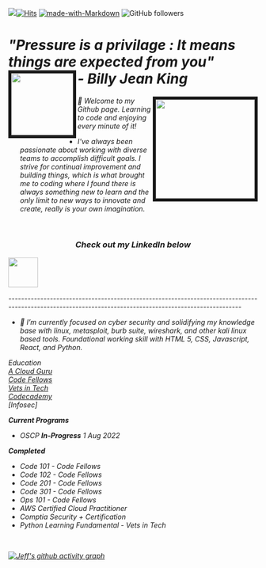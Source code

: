 ![](https://komarev.com/ghpvc/?username=jinman36&style=flat&color=6cc644)[![Hits](https://hits.seeyoufarm.com/api/count/incr/badge.svg?url=https%3A%2F%2Fgithub.com%2Fjinman36&count_bg=%2379C83D&title_bg=%23555555&icon=react.svg&icon_color=%23E7E7E7&title=hits&edge_flat=true)](https://hits.seeyoufarm.com) [![made-with-Markdown](https://img.shields.io/badge/Made%20with-Markdown-6cc644.svg)](http://commonmark.org) ![GitHub followers](https://img.shields.io/github/followers/jinman36.svg?style=social&label=Follow&maxAge=2592000&color=6cc644)

<h1 align='left' text-color='6cc644'> <i> "Pressure is a privilage : It means things are expected from you" <br> - Billy Jean King <img align="Left" src="https://jinman36.github.io/jinman36/img/rubberduck-dribbble.png" width="125" border="6cc644"></h1>   
 
<img align="right" src="https://jinman36.github.io/jinman36/img/SFlogo.jpg" width="200" border="6cc644">

👋 Welcome to my Github page. Learning to code and enjoying every minute of it!
- I've always been passionate about working with diverse teams to accomplish difficult goals. I strive for continual improvement and building things, which is what brought me to coding where I found there is always something new to learn and the only limit to new ways to innovate and create, really is your own imagination.
 
</br>
<h3 align='center'><i>Check out my LinkedIn below</i></h3>
 <a href="https://www.linkedin.com/in/jefferyinman/"><img src="https://image.flaticon.com/icons/svg/2111/2111465.svg" width="60" align="center"></a>
<br>

-------------------------------------------------------------------------------------------------------------------------------------------------------<br>
- 🌱 I’m currently focused on cyber security and solidifying my knowledge base with linux, metasploit, burb suite, wireshark, and other kali linux based tools. Foundational working skill with HTML 5, CSS, Javascript, React, and Python.

Education <br>
[A Cloud Guru](https://acloudguru.com) <br>
[Code Fellows](https://www.codefellows.org/) <br>
[Vets in Tech](https://vetsintech.co/) <br>
[Codecademy](https://www.codecademy.com/learn) <br>
[Infosec]

**Current Programs**
- OSCP **In-Progress** 1 Aug 2022

**Completed**
- Code 101 - Code Fellows
- Code 102 - Code Fellows
- Code 201 - Code Fellows
- Code 301 - Code Fellows
- Ops 101  - Code Fellows
- AWS Certified Cloud Practitioner
- Comptia Security + Certification
- Python Learning Fundamental - Vets in Tech

</br>

[![Jeff's github activity graph](https://activity-graph.herokuapp.com/graph?username=jinman36&bg_color=000000&color=4c699e&line=4c529e&point=0da80b&area=true&hide_border=true)](https://github.com/ashutosh00710/github-readme-activity-graph)

</br>


<!-- Credit to the following for the help with setting up the above:
https://github.com/AL0YSI0US
https://github.com/Ashutosh00710 -->
